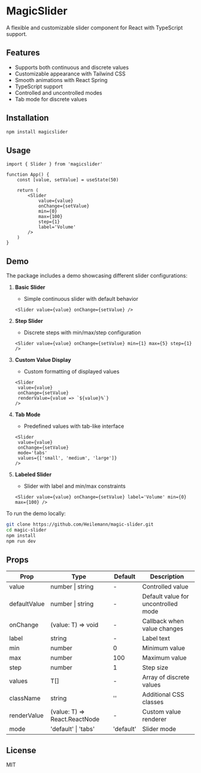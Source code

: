 # MagicSlider

A flexible and customizable slider component for React with TypeScript support.

## Features

- Supports both continuous and discrete values
- Customizable appearance with Tailwind CSS
- Smooth animations with React Spring
- TypeScript support
- Controlled and uncontrolled modes
- Tab mode for discrete values

## Installation

```bash
npm install magicslider
```

## Usage

```tsx
import { Slider } from 'magicslider'

function App() {
	const [value, setValue] = useState(50)

	return (
		<Slider
			value={value}
			onChange={setValue}
			min={0}
			max={100}
			step={1}
			label='Volume'
		/>
	)
}
```

## Demo

The package includes a demo showcasing different slider configurations:

1. **Basic Slider**

   - Simple continuous slider with default behavior

   ```tsx
   <Slider value={value} onChange={setValue} />
   ```

2. **Step Slider**

   - Discrete steps with min/max/step configuration

   ```tsx
   <Slider value={value} onChange={setValue} min={1} max={5} step={1} />
   ```

3. **Custom Value Display**

   - Custom formatting of displayed values

   ```tsx
   <Slider
   	value={value}
   	onChange={setValue}
   	renderValue={value => `${value}%`}
   />
   ```

4. **Tab Mode**

   - Predefined values with tab-like interface

   ```tsx
   <Slider
   	value={value}
   	onChange={setValue}
   	mode='tabs'
   	values={['small', 'medium', 'large']}
   />
   ```

5. **Labeled Slider**
   - Slider with label and min/max constraints
   ```tsx
   <Slider value={value} onChange={setValue} label='Volume' min={0} max={100} />
   ```

To run the demo locally:

```bash
git clone https://github.com/Heilemann/magic-slider.git
cd magic-slider
npm install
npm run dev
```

## Props

| Prop         | Type                          | Default   | Description                         |
| ------------ | ----------------------------- | --------- | ----------------------------------- |
| value        | number \| string              | -         | Controlled value                    |
| defaultValue | number \| string              | -         | Default value for uncontrolled mode |
| onChange     | (value: T) => void            | -         | Callback when value changes         |
| label        | string                        | -         | Label text                          |
| min          | number                        | 0         | Minimum value                       |
| max          | number                        | 100       | Maximum value                       |
| step         | number                        | 1         | Step size                           |
| values       | T[]                           | -         | Array of discrete values            |
| className    | string                        | ''        | Additional CSS classes              |
| renderValue  | (value: T) => React.ReactNode | -         | Custom value renderer               |
| mode         | 'default' \| 'tabs'           | 'default' | Slider mode                         |

## License

MIT
